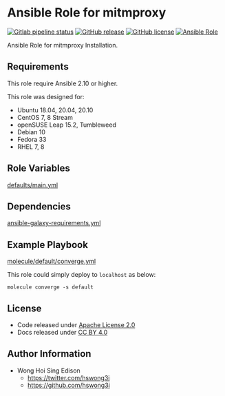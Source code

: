 # Ansible Role for mitmproxy

[![Gitlab pipeline status](https://img.shields.io/gitlab/pipeline/alvistack/ansible-role-mitmproxy/master)](https://gitlab.com/alvistack/ansible-role-mitmproxy/-/pipelines)
[![GitHub release](https://img.shields.io/github/release/alvistack/ansible-role-mitmproxy.svg)](https://github.com/alvistack/ansible-role-mitmproxy/releases)
[![GitHub license](https://img.shields.io/github/license/alvistack/ansible-role-mitmproxy.svg)](https://github.com/alvistack/ansible-role-mitmproxy/blob/master/LICENSE)
[![Ansible Role](https://img.shields.io/badge/galaxy-alvistack.mitmproxy-blue.svg)](https://galaxy.ansible.com/alvistack/mitmproxy)

Ansible Role for mitmproxy Installation.

## Requirements

This role require Ansible 2.10 or higher.

This role was designed for:

  - Ubuntu 18.04, 20.04, 20.10
  - CentOS 7, 8 Stream
  - openSUSE Leap 15.2, Tumbleweed
  - Debian 10
  - Fedora 33
  - RHEL 7, 8

## Role Variables

[defaults/main.yml](defaults/main.yml)

## Dependencies

[ansible-galaxy-requirements.yml](ansible-galaxy-requirements.yml)

## Example Playbook

[molecule/default/converge.yml](molecule/default/converge.yml)

This role could simply deploy to `localhost` as below:

    molecule converge -s default

## License

  - Code released under [Apache License 2.0](LICENSE)
  - Docs released under [CC BY 4.0](http://creativecommons.org/licenses/by/4.0/)

## Author Information

  - Wong Hoi Sing Edison
      - <https://twitter.com/hswong3i>
      - <https://github.com/hswong3i>

